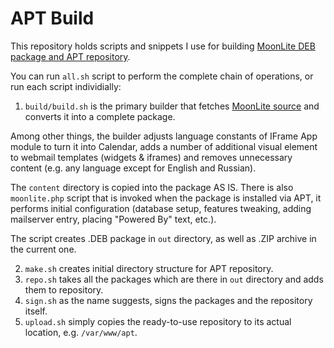 # APT Build

This repository holds scripts and snippets I use for building [MoonLite DEB package and APT repository](https://github.com/igor-moonlite/moonlite).

You can run `all.sh` script to perform the complete chain of operations, or run each script individially:

1) `build/build.sh` is the primary builder that fetches [MoonLite source](https://github.com/igor-moonlite/moonlite) and converts it into a complete package. 

Among other things, the builder adjusts language constants of IFrame App module to turn it into Calendar, adds a number of additional visual element to webmail templates (widgets & iframes) and removes unnecessary content (e.g. any language except for English and Russian). 

The `content` directory is copied into the package AS IS. There is also `moonlite.php` script that is invoked when the package is installed via APT, it performs initial configuration (database setup, features tweaking, adding mailserver entry, placing "Powered By" text, etc.).

The script creates .DEB package in `out` directory, as well as .ZIP archive in the current one.

2) `make.sh` creates initial directory structure for APT repository.
3) `repo.sh` takes all the packages which are there in `out` directory and adds them to repository.
4) `sign.sh` as the name suggests, signs the packages and the repository itself.
5) `upload.sh` simply copies the ready-to-use repository to its actual location, e.g. `/var/www/apt`.
